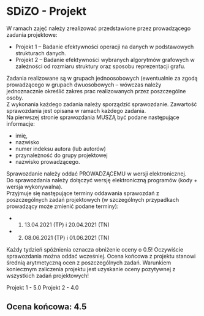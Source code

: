 # SDiZO - Projekt

W ramach zajęć należy zrealizować przedstawione przez prowadzącego zadania projektowe:

* Projekt 1 – Badanie efektywności operacji na danych w podstawowych strukturach danych.
* Projekt 2 – Badanie  efektywności  wybranych  algorytmów  grafowych  w  zależności  od  rozmiaru struktury oraz sposobu reprezentacji grafu.

 Zadania   realizowane   są   w   grupach   jednoosobowych   (ewentualnie   za   zgodą   prowadzącego w grupach  dwuosobowych  –  wówczas  należy  jednoznacznie  określić  zakres  prac  realizowanych przez poszczególne osoby.  
 Z wykonania każdego zadania należy sporządzić sprawozdanie.
 Zawartość sprawozdania jest opisana  w  ramach  każdego  zadania.  
 Na  pierwszej  stronie  sprawozdania  MUSZĄ  być  podane następujące  informacje:  

* imię,  
* nazwisko
* numer  indeksu  autora  (lub  autorów)
* przynależność do grupy projektowej
* nazwisko prowadzącego.  

Sprawozdanie  należy  oddać  PROWADZĄCEMU  w  wersji  elektronicznej.  
Do  sprawozdania należy dołączyć wersję elektroniczną programów (kody + wersja wykonywalna).  
Przyjmuje  się  następujące  terminy  oddawania  sprawozdań  z  poszczególnych  zadań  projektowych (w szczególnych przypadkach prowadzący może zmienić podane terminy):

* 1. 13.04.2021 (TP) i 20.04.2021 (TN)
* 2. 08.06.2021 (TP) i 01.06.2021 (TN)  

Każdy tydzień spóźnienia oznacza obniżenie oceny o 0.5!
Oczywiście sprawozdania można oddać wcześniej.
Ocena  końcowa  z  projektu  stanowi średnią  arytmetyczną  ocen  z  poszczególnych  zadań.
Warunkiem  koniecznym  zaliczenia  projektu  jest  uzyskanie  oceny  pozytywnej  z  wszystkich zadań projektowych!

Projekt 1 - 5.0
Projekt 2 - 4.0

## Ocena końcowa: 4.5
